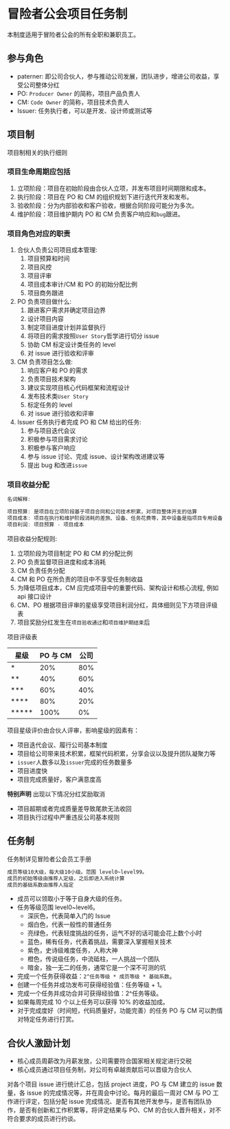 # 冒险者公会项目任务制

本制度适用于冒险者公会的所有全职和兼职员工。

## 参与角色

- paterner: 即公司合伙人，参与推动公司发展，团队进步，增进公司收益，享受公司整体分红
- PO: `Producer Owner` 的简称，项目产品负责人
- CM: `Code Owner` 的简称，项目技术负责人
- Issuer: 任务执行者，可以是开发、设计师或测试等

## 项目制

项目制相关的执行细则

### 项目生命周期应包括

1. 立项阶段：项目在初始阶段由合伙人立项，并发布项目时间期限和成本。
2. 执行阶段：项目在 PO 和 CM 的组织规划下进行迭代开发和发布。
3. 验收阶段：分为内部验收和客户验收，根据合同阶段可能分为多次。
4. 维护阶段：项目维护期内 PO 和 CM 负责客户响应和`bug`跟进。

### 项目角色对应的职责

1. 合伙人负责公司项目成本管理:
   1. 项目预算和时间
   2. 项目风控
   3. 项目评审
   4. 项目成本审计/CM 和 PO 的初始分配比例
   5. 项目商务跟进
2. PO 负责项目做什么:
   1. 跟进客户需求并确定项目边界
   2. 设计项目内容
   3. 制定项目进度计划并监督执行
   4. 将项目的需求按照`User Story`哲学进行切分 issue
   5. 协助 CM 标定设计类任务的 level
   6. 对 issue 进行验收和评审
3. CM 负责项目怎么做:
   1. 响应客户和 PO 的需求
   2. 负责项目技术架构
   3. 建议实现项目核心代码框架和流程设计
   4. 发布技术类`User Story`
   5. 标定任务的 level
   6. 对 issue 进行验收和评审
4. Issuer 任务执行者完成 PO 和 CM 给出的任务:
   1. 参与项目迭代会议
   2. 积极参与项目需求讨论
   3. 积极参与客户响应
   4. 参与 issue 讨论、完成 issue、设计架构改进建议等
   5. 提出 bug 和改进`issue`

### 项目收益分配

```js
名词解释:

项目预算: 是项目在立项阶段基于项目合同和公司技术积累，对项目整体开支的估算
项目成本: 项目在执行和维护阶段消耗的差旅、设备、任务花费等，其中设备是指项目专用设备
项目利润: 项目预算 - 项目成本
```

项目收益分配规则:

1. 立项阶段为项目制定 PO 和 CM 的分配比例
2. PO 负责监督项目进度和成本消耗
3. CM 负责任务分配
4. CM 和 PO 在所负责的项目中不享受任务制收益
5. 为降低项目成本，CM 应完成项目中的重要代码、架构设计和核心流程, 例如 api 接口设计
6. CM、PO 根据项目评审的星级享受项目利润分红，具体细则见下方项目评级表
7. 项目奖励分红发生在`项目验收通过`和`项目维护期结束`后

项目评级表

| 星级       | PO 与 CM | 公司 |
| ---------- | -------- | ---- |
| \*         | 20%      | 80%  |
| \*\*       | 40%      | 60%  |
| \*\*\*     | 60%      | 40%  |
| \*\*\*\*   | 80%      | 20%  |
| \*\*\*\*\* | 100%     | 0%   |

项目星级评价由合伙人评审，影响星级的因素有：

- 项目迭代会议、履行公司基本制度
- 项目给公司带来技术积累，框架代码积累，分享会议以及提升团队凝聚力等
- `issuer`人数多以及`issuer`完成的任务数量多
- 项目进度快
- 项目完成质量好，客户满意度高

**特别声明** 出现以下情况分红奖励取消

- 项目超期或者完成质量差导致尾款无法收回
- 项目执行过程中严重违反公司基本规则

## 任务制

任务制详见冒险者公会员工手册

```sh
成员等级10大级，每大级10小级。范围 level0~level99。
成员的初始等级由推荐人定级，之后即进入系统计算
成员的基础系数由推荐人指定
```

- 成员可以领取小于等于自身大级的任务。
- 任务等级范围 level0~level6。
  - 深灰色，代表简单入门的 Issue
  - 烟白色，代表一般性的普通任务
  - 亮绿色，代表轻度挑战的任务，运气不好的话可能会花上数个小时
  - 蓝色，稀有任务，代表着挑战，需要深入掌握相关技术
  - 紫色，史诗级难度任务，人称大神
  - 橙色，传说级任务，中流砥柱，一人挑战一个团队
  - 暗金，独一无二的任务，通常它是一个深不可测的坑
- 完成一个任务获得收益：`2^任务等级 * 成员等级 * 基础系数`。
- 创建一个任务并成功发布可获得经验值：任务等级 + 1。
- 完成一个任务并成功合并可获得经验值：2^任务等级。
- 如果每周完成 10 个以上任务可以获得 10% 的收益加成。
- 对于完成度好（时间短，代码质量好，功能完善）的任务 PO 与 CM 可以酌情对特定任务进行打赏。

## 合伙人激励计划

- 核心成员周薪改为月薪发放，公司需要符合国家相关规定进行交税
- 核心成员通过项目任务制，对公司有卓越贡献后可以晋级为合伙人

对各个项目 issue 进行统计汇总，包括 project 进度，PO 与 CM 建立的 issue 数量，各 issue 的完成情况等，并在周会中讨论。每月的最后一周对 CM 与 PO 工作进行评定，包括分配 issue 完成情况、是否有其他开发参与，是否有团队协作，是否有创新和工作积累等，将评定结果与 PO、CM 的合伙人晋升相关，对不符合要求的成员进行约谈。
